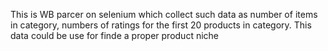 This is WB parcer on selenium which collect such data as number of items in category, numbers of ratings for the first 20 products in category.
This data could be use for finde a proper product niche
